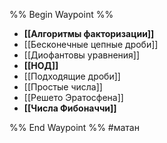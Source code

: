%% Begin Waypoint %%
- **[[Алгоритмы факторизации]]**
- [[Бесконечные цепные дроби]]
- [[Диофантовы уравнения]]
- **[[НОД]]**
- [[Подходящие дроби]]
- [[Простые числа]]
- [[Решето Эратосфена]]
- **[[Числа Фибоначчи]]**

%% End Waypoint %%
#матан